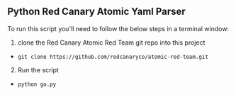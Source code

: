 ## Python Red Canary Atomic Yaml Parser

To run this script you'll need to follow the below steps in a terminal window:   

1. clone the Red Canary Atomic Red Team git repo into this project
  * `git clone https://github.com/redcanaryco/atomic-red-team.git`

2. Run the script
  * `python go.py`
